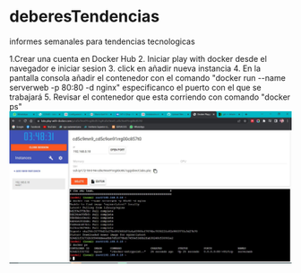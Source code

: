 # deberesTendencias
informes semanales para tendencias tecnologicas

1.Crear una cuenta en Docker Hub 
2. Iniciar play with docker desde el navegador e iniciar sesion
3. click en añadir nueva instancia
4. En la pantalla consola añadir el contenedor con el comando "docker run --name serverweb -p 80:80 -d nginx" especificanco el puerto con el que se trabajará
5. Revisar el contenedor que esta corriendo con comando "docker ps"
<img src="1.JPG" />

